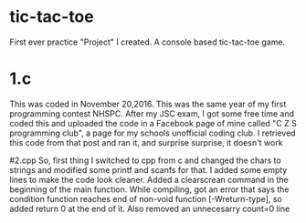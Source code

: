 # tic-tac-toe
First ever practice "Project" I created. A console based tic-tac-toe game.

# 1.c
This was coded in November 20,2016. This was the same year of my first programming contest NHSPC. After my JSC exam, I got some free time and coded this and uploaded the code in a Facebook page of mine called "C Z S programming club", a page for my schools unofficial coding club. I retrieved this code from that post and ran it, and surprise surprise, it doesn't work

#2.cpp
So, first thing I switched to cpp from c and changed the chars to strings and modified some printf and scanfs for that. I added some empty lines to make the code look cleaner. Added a clearscrean command in the beginning of the main function. While compiling, got an error that says the condition function reaches end of non-void function [-Wreturn-type], so added return 0 at the end of it. Also removed an unnecesarry count=0 line
